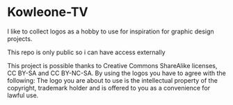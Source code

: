 # Kowleone-TV

I like to collect logos as a hobby to use for inspiration for graphic design projects.

This repo is only public so i can have access externally

This project is possible thanks to Creative Commons ShareAlike licenses, CC BY-SA and CC BY-NC-SA. By using the logos you have to agree with the following: The logo you are about to use is the intellectual property of the copyright, trademark holder and is offered to you as a convenience for lawful use.
